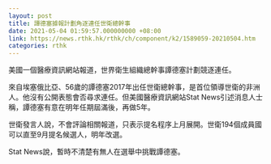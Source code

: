 ```yaml
---
layout: post
title: 譚德塞據報計劃角逐連任世衛總幹事
date: 2021-05-04 01:59:57.000000000 +08:00
link: https://news.rthk.hk/rthk/ch/component/k2/1589059-20210504.htm
categories: rthk
---
```


美國一個醫療資訊網站報道，世界衛生組織總幹事譚德塞計劃競逐連任。

來自埃塞俄比亞、56歲的譚德塞2017年出任世衛總幹事，是首位領導世衛的非洲人。他沒有公開表態會否尋求連任。但美國醫療資訊網站Stat News引述消息人士稱，譚德塞有意在明年任期屆滿後，再做5年。

世衛發言人說，不會評論相關報道，只表示提名程序上月展開。世衛194個成員國可以直至9月提名候選人，明年改選。

Stat News說，暫時不清楚有無人在選舉中挑戰譚德塞。
